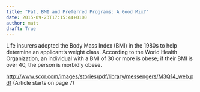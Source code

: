 ```yaml
---
title: "Fat, BMI and Preferred Programs: A Good Mix?"
date: 2015-09-23T17:15:44+0100
author: matt
draft: True
---
```

Life insurers adopted the Body Mass Index (BMI) in the 1980s to help determine an applicant’s weight class. According to the World Health Organization, an individual with a BMI of 30 or more is obese; if their BMI is over 40, the person is morbidly obese.

http://www.scor.com/images/stories/pdf/library/messengers/M3Q14_web.pdf (Article starts on page 7)
